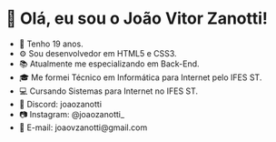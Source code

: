 # 👋 Olá, eu sou o João Vitor Zanotti!
- 🌱 Tenho 19 anos.
- ⚙️ Sou desenvolvedor em HTML5 e CSS3.
- 📚 Atualmente me especializando em Back-End.
- 🎓 Me formei Técnico em Informática para Internet pelo IFES ST.
- 💻 Cursando Sistemas para Internet no IFES ST.
- 💬 Discord: joaozanotti
- 📷 Instagram: @joaozanotti_
- 📩 E-mail: joaovzanotti<i></i>@gmail.com

<!---
joaozanotti/joaozanotti is a ✨ special ✨ repository because its `README.md` (this file) appears on your GitHub profile.
You can click the Preview link to take a look at your changes.
--->
